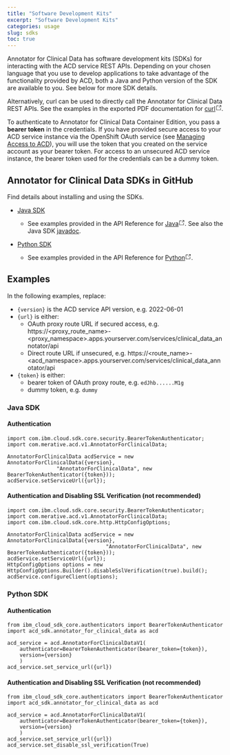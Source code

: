 ```yaml
---
title: "Software Development Kits"
excerpt: "Software Development Kits"
categories: usage
slug: sdks
toc: true
---
```

<!--                                                                    -->
<!-- (C) Copyright Merative US L.P. and others 2018, 2023                -->
<!--                                                                    -->
<!-- SPDX-License-Identifier: Apache-2.0                                -->
<!--                                                                    -->


Annotator for Clinical Data has software development kits (SDKs) for interacting with the ACD service REST APIs.  Depending on your chosen language that you use to develop applications to take advantage of the functionality provided by ACD, both a Java and Python version of the SDK are available to you.  See below for more SDK details.

Alternatively, curl can be used to directly call the Annotator for Clinical Data REST APIs.  See the examples in the exported PDF documentation for <span><a aria-current="" to="https://merative.github.io/acd-containers/apidocs/index.html?shell" href="https://merative.github.io/acd-containers/apidocs/index.html?shell" rel="noopener noreferrer" target="_blank" class="LeftNav-module--outboundLink">curl</a><svg focusable="false" preserveAspectRatio="xMidYMid meet" xmlns="http://www.w3.org/2000/svg" fill="currentColor" width="14" height="14" viewBox="0 0 16 16" aria-hidden="true"><path d="M13,14H3c-0.6,0-1-0.4-1-1V3c0-0.6,0.4-1,1-1h5v1H3v10h10V8h1v5C14,13.6,13.6,14,13,14z"></path><path d="M10 1L10 2 13.3 2 9 6.3 9.7 7 14 2.7 14 6 15 6 15 1z"></path></svg></span>.

To authenticate to Annotator for Clinical Data Container Edition, you pass a **bearer token** in the credentials.  If you have provided secure access to your ACD service instance via the OpenShift OAuth service (see [Managing Access to ACD](/security/manage-access/)), you will use the token that you created on the service account as your bearer token.  For access to an unsecured ACD service instance, the bearer token used for the credentials can be a dummy token.  

## Annotator for Clinical Data SDKs in GitHub

Find details about installing and using the SDKs.

- [Java SDK](https://github.com/merative/whcs-java-sdk)
  - See examples provided in the API Reference for <span><a aria-current="" to="https://merative.github.io/acd-containers/apidocs/index.html?java" href="https://merative.github.io/acd-containers/apidocs/index.html?java" rel="noopener noreferrer" target="_blank" class="LeftNav-module--outboundLink">Java</a><svg focusable="false" preserveAspectRatio="xMidYMid meet" xmlns="http://www.w3.org/2000/svg" fill="currentColor" width="14" height="14" viewBox="0 0 16 16" aria-hidden="true"><path d="M13,14H3c-0.6,0-1-0.4-1-1V3c0-0.6,0.4-1,1-1h5v1H3v10h10V8h1v5C14,13.6,13.6,14,13,14z"></path><path d="M10 1L10 2 13.3 2 9 6.3 9.7 7 14 2.7 14 6 15 6 15 1z"></path></svg></span>. See also the Java SDK [javadoc](https://merative.github.io/whcs-java-sdk/docs/latest/).

- [Python SDK](https://github.com/merative/whcs-python-sdk)
  - See examples provided in the API Reference for <span><a aria-current="" to="https://merative.github.io/acd-containers/apidocs/index.html?python" href="https://merative.github.io/acd-containers/apidocs/index.html?python" rel="noopener noreferrer" target="_blank" class="LeftNav-module--outboundLink">Python</a><svg focusable="false" preserveAspectRatio="xMidYMid meet" xmlns="http://www.w3.org/2000/svg" fill="currentColor" width="14" height="14" viewBox="0 0 16 16" aria-hidden="true"><path d="M13,14H3c-0.6,0-1-0.4-1-1V3c0-0.6,0.4-1,1-1h5v1H3v10h10V8h1v5C14,13.6,13.6,14,13,14z"></path><path d="M10 1L10 2 13.3 2 9 6.3 9.7 7 14 2.7 14 6 15 6 15 1z"></path></svg></span>.

## Examples

In the following examples, replace:

- `{version}` is the ACD service API version, e.g. 2022-06-01
- `{url}` is either:
  - OAuth proxy route URL if secured access, e.g. https://<proxy_route_name>-<proxy_namespace>.apps.yourserver.com/services/clinical_data_annotator/api
  - Direct route URL if unsecured, e.g. https://<route_name>-<acd_namespace>.apps.yourserver.com/services/clinical_data_annotator/api
- `{token}` is either:
  - bearer token of OAuth proxy route, e.g. `edJhb......M1g`
  - dummy token, e.g. `dummy`

### Java SDK

#### Authentication

```
import com.ibm.cloud.sdk.core.security.BearerTokenAuthenticator;
import com.merative.acd.v1.AnnotatorForClinicalData;

AnnotatorForClinicalData acdService = new AnnotatorForClinicalData({version},
				"AnnotatorForClinicalData", new BearerTokenAuthenticator({token}));
acdService.setServiceUrl({url});
```

#### Authentication and Disabling SSL Verification (not recommended)

```
import com.ibm.cloud.sdk.core.security.BearerTokenAuthenticator;
import com.merative.acd.v1.AnnotatorForClinicalData;
import com.ibm.cloud.sdk.core.http.HttpConfigOptions;

AnnotatorForClinicalData acdService = new AnnotatorForClinicalData({version},
                                "AnnotatorForClinicalData", new BearerTokenAuthenticator({token}));
acdService.setServiceUrl({url});
HttpConfigOptions options = new HttpConfigOptions.Builder().disableSslVerification(true).build();
acdService.configureClient(options);
```

### Python SDK

#### Authentication

```
from ibm_cloud_sdk_core.authenticators import BearerTokenAuthenticator
import acd_sdk.annotator_for_clinical_data as acd

acd_service = acd.AnnotatorForClinicalDataV1(
    authenticator=BearerTokenAuthenticator(bearer_token={token}),
    version={version}
    )
acd_service.set_service_url({url})
```

#### Authentication and Disabling SSL Verification (not recommended)

```
from ibm_cloud_sdk_core.authenticators import BearerTokenAuthenticator
import acd_sdk.annotator_for_clinical_data as acd

acd_service = acd.AnnotatorForClinicalDataV1(
    authenticator=BearerTokenAuthenticator(bearer_token={token}),
    version={version}
    )
acd_service.set_service_url({url})
acd_service.set_disable_ssl_verification(True)
```
